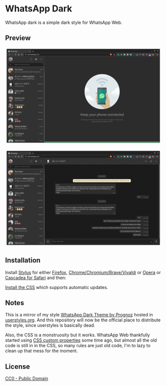 # WhatsApp Dark

WhatsApp dark is a simple dark style for WhatsApp Web.

## Preview

![Preview of WhatsApp Dark home](./images/screenshots/home.png)

![Preview of WhatsApp Dark home](./images/screenshots/chat.png)

## Installation

Install [Stylus](https://add0n.com/stylus.html) for either 
[Firefox](https://addons.mozilla.org/en-US/firefox/addon/styl-us/), 
[Chrome/Chromium/Brave/Vivaldi](https://chrome.google.com/webstore/detail/stylus/clngdbkpkpeebahjckkjfobafhncgmne) or 
[Opera](https://addons.opera.com/en-gb/extensions/details/stylus/) or 
[Cascadea for Safari](https://cascadea.app/) and then:

[Install the CSS](https://raw.githubusercontent.com/SpartanJ/whatsapp-dark/master/whatsapp-dark.css)
which supports automatic updates.

## Notes

This is a mirror of my style [WhatsApp Dark Theme by Prognoz](https://userstyles.org/styles/142914/)
hosted in [userstyles.org](https://userstyles.org). And this repository will now be the official
place to distribute the style, since userstyles is basically dead.

Also, the CSS is a monstruosity but it works. WhatsApp Web thankfully started using 
[CSS custom properties](https://developer.mozilla.org/en-US/docs/Web/CSS/--*) some time ago, but
almost all the old code is still in in the CSS, so many rules are just old code, I'm to lazy to
clean up that mess for the moment.

## License

[CC0 - Public Domain](https://creativecommons.org/share-your-work/public-domain/cc0/)
